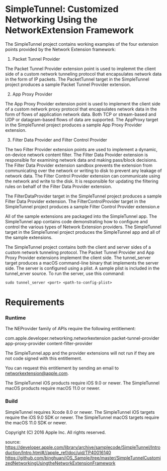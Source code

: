 # SimpleTunnel: Customized Networking Using the NetworkExtension Framework

The SimpleTunnel project contains working examples of the four extension points provided by the Network Extension framework:

1. Packet Tunnel Provider

The Packet Tunnel Provider extension point is used to implemnt the client side of a custom network tunneling protocol that encapsulates network data in the form of IP packets. The PacketTunnel target in the SimpleTunnel project produces a sample Packet Tunnel Provider extension.

2. App Proxy Provider

The App Proxy Provider extension point is used to implement the client side of a custom network proxy protocol that encapsulates network data in the form of flows of application network data. Both TCP or stream-based and UDP or datagram-based flows of data are supported. The AppProxy target in the SimpleTunnel project produces a sample App Proxy Provider extension.

3. Filter Data Provider and Filter Control Provider

The two Filter Provider extension points are used to implement a dynamic, on-device network content filter. The Filter Data Provider extension is responsible for examining network data and making pass/block decisions. The Filter Data Provider extension sandbox prevents the extension from communicating over the network or writing to disk to prevent any leakage of network data. The Filter Control Provider extension can communicate using the network and write to the disk. It is responsible for updating the filtering rules on behalf of the Filter Data Provider extension.

The FilterDataProvider target in the SimpleTunnel project produces a sample Filter Data Provider extension. The FilterControlProvider target in the SimpleTunnel project produces a sample Filter Control Provider extension.e

All of the sample extensions are packaged into the SimpleTunnel app. 
The SimpleTunnel app contains code demonstrating how to configure and control the various types of Network Extension providers. 
The SimpleTunnel target in the SimpleTunnel project produces the SimpleTunnel app and all of the sample extensions.

The SimpleTunnel project contains both the client and server sides of a custom network tunneling protocol. 
The Packet Tunnel Provider and App Proxy Provider extensions implement the client side. 
The tunnel_server target produces a macOS command-line binary that implements the server side. 
The server is configured using a plist. A sample plist is included in the tunnel_erver source. 
To run the server, use this command:
```shellscript
sudo tunnel_server <port> <path-to-config-plist>
```

# Requirements

### Runtime

The NEProvider family of APIs require the following entitlement:

<key>com.apple.developer.networking.networkextension</key>
<array>
	<string>packet-tunnel-provider</string>
	<string>app-proxy-provider</string>
	<string>content-filter-provider</string>
</array>
</plist>

The SimpleTunnel.app and the provider extensions will not run if they are not code signed with this entitlement.

You can request this entitlement by sending an email to networkextension@apple.com.

The SimpleTunnel iOS products require iOS 9.0 or newer.
The SimpleTunnel macOS products require macOS 11.0 or newer.

### Build

SimpleTunnel requires Xcode 8.0 or newer.
The SimpleTunnel iOS targets require the iOS 9.0 SDK or newer.
The SimpleTunnel macOS targets require the macOS 11.0 SDK or newer.

Copyright (C) 2016 Apple Inc. All rights reserved.

source: https://developer.apple.com/library/archive/samplecode/SimpleTunnel/Introduction/Intro.html#//apple_ref/doc/uid/TP40016140
https://github.com/binghuan/iOS_Sample/tree/master/SimpleTunnelCustomizedNetworkingUsingtheNetworkExtensionFramework
